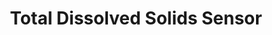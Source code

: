 ---
title: Total Dissolved Solids Sensor
type: sensor
desc: Total Dissolved Solids Sensor 
color: "#a5d1ff"
tags:
    - Agriculture
---